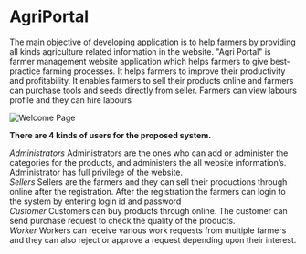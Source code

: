 # AgriPortal

The main objective of developing application is to help farmers by providing all kinds agriculture related information in the website.
"Agri Portal" is farmer management website application which helps farmers to give best-practice farming processes. It helps farmers to improve their productivity and profitability. It enables farmers to sell their products online and farmers can purchase tools and seeds directly from seller. Farmers can view labours profile and they can hire labours


![Welcome Page](https://user-images.githubusercontent.com/83111706/119300908-33bfac00-bc7f-11eb-8f5a-5f2a7e31231b.PNG)

**There are 4 kinds of users for the proposed system.**

  *Administrators*
Administrators are the ones who can add or administer the categories for the products, and administers the all website information’s. Administrator has full privilege of the website.  <br />
*Sellers*
Sellers are the farmers and they can sell their productions through online after the registration. After the registration the farmers can login to the system by entering login id and password  
  *Customer*
Customers can buy products through online. The customer can send purchase request to check the quality of the products.  
  *Worker*
Workers can receive various work requests from multiple farmers and they can also reject or approve a request depending upon their interest.  

